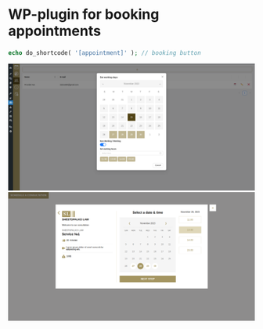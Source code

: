 # WP-plugin for booking appointments

```php
echo do_shortcode( '[appointment]' ); // booking button
```
![alt text](https://github.com/SidunOleh/appointments/blob/main/src/assets/public/img/appointments-admin.png?raw=true)
![alt text](https://github.com/SidunOleh/appointments/blob/main/src/assets/public/img/appointments-client.png?raw=true)